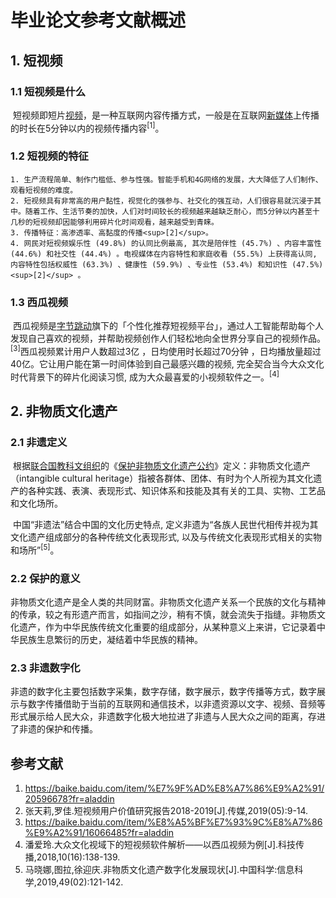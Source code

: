 # 毕业论文参考文献概述

## 1. 短视频

### 1.1 短视频是什么

​	短视频即短片[视频](https://baike.baidu.com/item/%E8%A7%86%E9%A2%91)，是一种互联网内容传播方式，一般是在互联网[新媒体](https://baike.baidu.com/item/%E6%96%B0%E5%AA%92%E4%BD%93/6206)上传播的时长在5分钟以内的视频传播内容<sup>[1]</sup>。

### 1.2 短视频的特征

 	1. 生产流程简单、制作门槛低、参与性强。智能手机和4G网络的发展，大大降低了人们制作、观看短视频的难度。
 	2. 短视频具有非常高的用户黏性，视觉化的强参与、社交化的强互动，人们很容易就沉浸于其中。随着工作、生活节奏的加快，人们对时间较长的视频越来越缺乏耐心，而5分钟以内甚至十几秒的短视频却因能够利用碎片化时间观看，越来越受到青睐。
 	3. 传播特征：高渗透率、高黏度的传播<sup>[2]</sup>。
 	4. 网民对短视频娱乐性 (49.8%) 的认同比例最高, 其次是陪伴性 (45.7%) 、内容丰富性 (44.6%) 和社交性 (44.4%) 。电视媒体在内容特性和家庭收看 (55.5%) 上获得高认同, 内容特性包括权威性 (63.3%) 、健康性 (59.9%) 、专业性 (53.4%) 和知识性 (47.5%)<sup>[2]</sup> 。

### 1.3 西瓜视频

​	西瓜视频是[字节跳动](https://baike.baidu.com/item/%E5%AD%97%E8%8A%82%E8%B7%B3%E5%8A%A8/22517755)旗下的「个性化推荐短视频平台」，通过人工智能帮助每个人发现自己喜欢的视频，并帮助视频创作人们轻松地向全世界分享自己的视频作品。<sup>[3]</sup>西瓜视频累计用户人数超过3亿 ，日均使用时长超过70分钟 ，日均播放量超过40亿。它让用户能在第一时间体验到自己最感兴趣的视频, 完全契合当今大众文化时代背景下的碎片化阅读习惯, 成为大众最喜爱的小视频软件之一。<sup>[4]</sup>

## 2. 非物质文化遗产

### 2.1 非遗定义

​	根据[联合国教科文组织](https://baike.baidu.com/item/%E8%81%94%E5%90%88%E5%9B%BD%E6%95%99%E7%A7%91%E6%96%87%E7%BB%84%E7%BB%87/265071)的《[保护非物质文化遗产公约](https://baike.baidu.com/item/%E4%BF%9D%E6%8A%A4%E9%9D%9E%E7%89%A9%E8%B4%A8%E6%96%87%E5%8C%96%E9%81%97%E4%BA%A7%E5%85%AC%E7%BA%A6/5149800)》定义：非物质文化遗产（intangible cultural heritage）指被各群体、团体、有时为个人所视为其文化遗产的各种实践、表演、表现形式、知识体系和技能及其有关的工具、实物、工艺品和文化场所。

​	中国“非遗法”结合中国的文化历史特点, 定义非遗为“各族人民世代相传并视为其文化遗产组成部分的各种传统文化表现形式, 以及与传统文化表现形式相关的实物和场所”<sup>[5]</sup>。

### 2.2 保护的意义

​	非物质文化遗产是全人类的共同财富。非物质文化遗产关系一个民族的文化与精神的传承，较之有形遗产而言，如指间之沙，稍有不慎，就会流失于指缝。非物质文化遗产，作为中华民族传统文化重要的组成部分，从某种意义上来讲，它记录着中华民族生息繁衍的历史，凝结着中华民族的精神。

### 2.3 非遗数字化

​	非遗的数字化主要包括数字采集，数字存储，数字展示，数字传播等方式，数字展示与数字传播借助于当前的互联网和通信技术，以非遗资源以文字、视频、音频等形式展示给人民大众，非遗数字化极大地拉进了非遗与人民大众之间的距离，存进了非遗的保护和传播。







## 参考文献



1. https://baike.baidu.com/item/%E7%9F%AD%E8%A7%86%E9%A2%91/20596678?fr=aladdin
2. 张天莉,罗佳.短视频用户价值研究报告2018-2019[J].传媒,2019(05):9-14.
3. <https://baike.baidu.com/item/%E8%A5%BF%E7%93%9C%E8%A7%86%E9%A2%91/16066485?fr=aladdin>
4. 潘爱玲.大众文化视域下的短视频软件解析——以西瓜视频为例[J].科技传播,2018,10(16):138-139.
5. 马晓娜,图拉,徐迎庆.非物质文化遗产数字化发展现状[J].中国科学:信息科学,2019,49(02):121-142.
